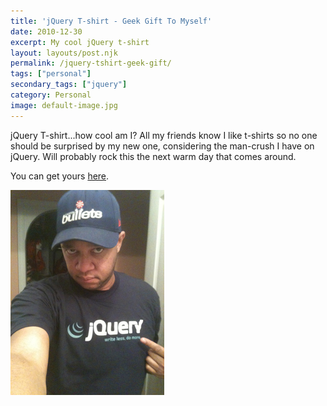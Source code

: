 ```yaml
---
title: 'jQuery T-shirt - Geek Gift To Myself'
date: 2010-12-30
excerpt: My cool jQuery t-shirt
layout: layouts/post.njk
permalink: /jquery-tshirt-geek-gift/
tags: ["personal"]
secondary_tags: ["jquery"]
category: Personal
image: default-image.jpg
---
```

jQuery T-shirt...how cool am I? All my friends know I like t-shirts so no one should be surprised by my new one, considering the man-crush I have on jQuery. Will probably rock this the next warm day that comes around.

You can get yours [here](http://devswag.com/products/classic-jquery-tshirt).

<img src="/assets/img/jqueryShirt.jpg" class="post-pic" />